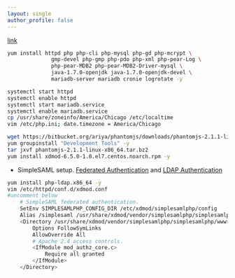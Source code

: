 ```yaml
---
layout: single
author_profile: false
---
```


[link](http://open.xdmod.org/software-requirements.html)

```bash
yum install httpd php php-cli php-mysql php-gd php-mcrypt \
              gmp-devel php-gmp php-pdo php-xml php-pear-Log \
              php-pear-MDB2 php-pear-MDB2-Driver-mysql \
              java-1.7.0-openjdk java-1.7.0-openjdk-devel \
              mariadb-server mariadb cronie logrotate -y
```
```bash
systemctl start httpd
systemctl enable httpd
systemctl start mariadb.service 
systemctl enable mariadb.service
cp /usr/share/zoneinfo/America/Chicago /etc/localtime
vim /etc/php.ini; date.timezone = America/Chicago
```
```bash
wget https://bitbucket.org/ariya/phantomjs/downloads/phantomjs-2.1.1-linux-x86_64.tar.bz2
yum groupinstall "Development Tools" -y
tar jxvf phantomjs-2.1.1-linux-x86_64.tar.bz2
yum install xdmod-6.5.0-1.0.el7.centos.noarch.rpm -y
```

- SimpleSAML setup. [Federated Authentication](http://open.xdmod.org/simpleSAMLphp.html) and [LDAP Authentication](http://open.xdmod.org/simpleSAMLphp-ldap.html)
```bash
yum install php-ldap.x86_64 -y
vim /etc/httpd/conf.d/xdmod.conf
#uncomment below
    # SimpleSAML federated authentication.
    SetEnv SIMPLESAMLPHP_CONFIG_DIR /etc/xdmod/simplesamlphp/config
    Alias /simplesaml /usr/share/xdmod/vendor/simplesamlphp/simplesamlphp/www
    <Directory /usr/share/xdmod/vendor/simplesamlphp/simplesamlphp/www>
        Options FollowSymLinks
        AllowOverride All
        # Apache 2.4 access controls.
        <IfModule mod_authz_core.c>
            Require all granted
        </IfModule>
    </Directory>
```

